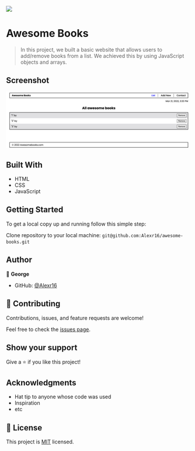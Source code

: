 ![](https://img.shields.io/badge/Microverse-blueviolet)

# Awesome Books

> In this project, we built a basic website that allows users to add/remove books from a list. We achieved this by using JavaScript objects and arrays.

## Screenshot

<img src="./screen.png">

## Built With

- HTML
- CSS
- JavaScript
## Getting Started

To get a local copy up and running follow this simple step:

Clone repository to your local machine: `git@github.com:Alexr16/awesome-books.git`


## Author

👤 **George**

- GitHub: [@Alexr16](https://github.com/Alexr16)


## 🤝 Contributing

Contributions, issues, and feature requests are welcome!

Feel free to check the [issues page](../../issues/).

## Show your support

Give a ⭐️ if you like this project!

## Acknowledgments

- Hat tip to anyone whose code was used
- Inspiration
- etc

## 📝 License

This project is [MIT](./MIT.md) licensed.
